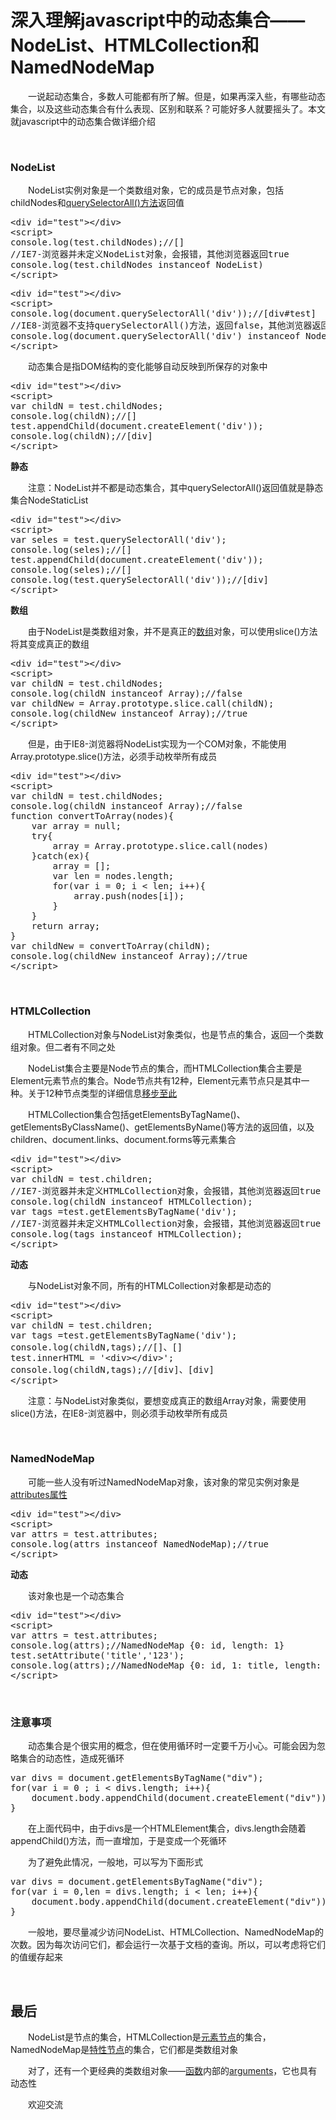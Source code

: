 # 深入理解javascript中的动态集合——NodeList、HTMLCollection和NamedNodeMap

&emsp;&emsp;一说起动态集合，多数人可能都有所了解。但是，如果再深入些，有哪些动态集合，以及这些动态集合有什么表现、区别和联系？可能好多人就要摇头了。本文就javascript中的动态集合做详细介绍

&nbsp;

### NodeList

&emsp;&emsp;NodeList实例对象是一个类数组对象，它的成员是节点对象，包括childNodes和[querySelectorAll()方法](http://www.cnblogs.com/xiaohuochai/p/5798014.html#anchor1)返回值

<div class="cnblogs_code">
<pre>&lt;div id="test"&gt;&lt;/div&gt;
&lt;script&gt;
console.log(test.childNodes);//[]
//IE7-浏览器并未定义NodeList对象，会报错，其他浏览器返回true
console.log(test.childNodes instanceof NodeList)
&lt;/script&gt;</pre>
</div>
<div class="cnblogs_code">
<pre>&lt;div id="test"&gt;&lt;/div&gt;
&lt;script&gt;
console.log(document.querySelectorAll('div'));//[div#test]
//IE8-浏览器不支持querySelectorAll()方法，返回false，其他浏览器返回true
console.log(document.querySelectorAll('div') instanceof NodeList)
&lt;/script&gt;</pre>
</div>

&emsp;&emsp;动态集合是指DOM结构的变化能够自动反映到所保存的对象中

<div class="cnblogs_code">
<pre>&lt;div id="test"&gt;&lt;/div&gt;
&lt;script&gt;
var childN = test.childNodes;
console.log(childN);//[]
test.appendChild(document.createElement('div'));
console.log(childN);//[div]
&lt;/script&gt;</pre>
</div>

**静态**

&emsp;&emsp;注意：NodeList并不都是动态集合，其中querySelectorAll()返回值就是静态集合NodeStaticList

<div class="cnblogs_code">
<pre>&lt;div id="test"&gt;&lt;/div&gt;
&lt;script&gt;
var seles = test.querySelectorAll('div');
console.log(seles);//[]
test.appendChild(document.createElement('div'));
console.log(seles);//[]
console.log(test.querySelectorAll('div'));//[div]
&lt;/script&gt;</pre>
</div>

**数组**

&emsp;&emsp;由于NodeList是类数组对象，并不是真正的[数组](http://www.cnblogs.com/xiaohuochai/p/5679605.html)对象，可以使用slice()方法将其变成真正的数组

<div class="cnblogs_code">
<pre>&lt;div id="test"&gt;&lt;/div&gt;
&lt;script&gt;
var childN = test.childNodes;
console.log(childN instanceof Array);//false
var childNew = Array.prototype.slice.call(childN);
console.log(childNew instanceof Array);//true
&lt;/script&gt;</pre>
</div>

&emsp;&emsp;但是，由于IE8-浏览器将NodeList实现为一个COM对象，不能使用Array.prototype.slice()方法，必须手动枚举所有成员

<div class="cnblogs_code">
<pre>&lt;div id="test"&gt;&lt;/div&gt;
&lt;script&gt;
var childN = test.childNodes;
console.log(childN instanceof Array);//false
function convertToArray(nodes){
    var array = null;
    try{
        array = Array.prototype.slice.call(nodes)
    }catch(ex){
        array = [];
        var len = nodes.length;
        for(var i = 0; i &lt; len; i++){
            array.push(nodes[i]);
        }
    }
    return array;
}
var childNew = convertToArray(childN);
console.log(childNew instanceof Array);//true
&lt;/script&gt;</pre>
</div>

&nbsp;

### HTMLCollection

&emsp;&emsp;HTMLCollection对象与NodeList对象类似，也是节点的集合，返回一个类数组对象。但二者有不同之处

&emsp;&emsp;NodeList集合主要是Node节点的集合，而HTMLCollection集合主要是Element元素节点的集合。Node节点共有12种，Element元素节点只是其中一种。关于12种节点类型的详细信息[移步至此](http://www.cnblogs.com/xiaohuochai/p/5785189.html)

&emsp;&emsp;HTMLCollection集合包括getElementsByTagName()、getElementsByClassName()、getElementsByName()等方法的返回值，以及children、document.links、document.forms等元素集合

<div class="cnblogs_code">
<pre>&lt;div id="test"&gt;&lt;/div&gt;
&lt;script&gt;
var childN = test.children;
//IE7-浏览器并未定义HTMLCollection对象，会报错，其他浏览器返回true
console.log(childN instanceof HTMLCollection);
var tags =test.getElementsByTagName('div');
//IE7-浏览器并未定义HTMLCollection对象，会报错，其他浏览器返回true
console.log(tags instanceof HTMLCollection);
&lt;/script&gt;    </pre>
</div>

**动态**

&emsp;&emsp;与NodeList对象不同，所有的HTMLCollection对象都是动态的

<div class="cnblogs_code">
<pre>&lt;div id="test"&gt;&lt;/div&gt;
&lt;script&gt;
var childN = test.children;
var tags =test.getElementsByTagName('div');
console.log(childN,tags);//[]、[]
test.innerHTML = '&lt;div&gt;&lt;/div&gt;';
console.log(childN,tags);//[div]、[div]
&lt;/script&gt;    </pre>
</div>

&emsp;&emsp;注意：与NodeList对象类似，要想变成真正的数组Array对象，需要使用slice()方法，在IE8-浏览器中，则必须手动枚举所有成员

&nbsp;

### NamedNodeMap

&emsp;&emsp;可能一些人没有听过NamedNodeMap对象，该对象的常见实例对象是[attributes属性](http://www.cnblogs.com/xiaohuochai/p/5819638.html#anchor4)

<div class="cnblogs_code">
<pre>&lt;div id="test"&gt;&lt;/div&gt;
&lt;script&gt;
var attrs = test.attributes;
console.log(attrs instanceof NamedNodeMap);//true
&lt;/script&gt;</pre>
</div>

**动态**

&emsp;&emsp;该对象也是一个动态集合

<div class="cnblogs_code">
<pre>&lt;div id="test"&gt;&lt;/div&gt;
&lt;script&gt;
var attrs = test.attributes;
console.log(attrs);//NamedNodeMap {0: id, length: 1}
test.setAttribute('title','123');
console.log(attrs);//NamedNodeMap {0: id, 1: title, length: 2}
&lt;/script&gt;</pre>
</div>

&nbsp;

### 注意事项

&emsp;&emsp;动态集合是个很实用的概念，但在使用循环时一定要千万小心。可能会因为忽略集合的动态性，造成死循环

<div class="cnblogs_code">
<pre>var divs = document.getElementsByTagName("div");
for(var i = 0 ; i &lt; divs.length; i++){
    document.body.appendChild(document.createElement("div"));
}</pre>
</div>

&emsp;&emsp;在上面代码中，由于divs是一个HTMLElement集合，divs.length会随着appendChild()方法，而一直增加，于是变成一个死循环

&emsp;&emsp;为了避免此情况，一般地，可以写为下面形式

<div class="cnblogs_code">
<pre>var divs = document.getElementsByTagName("div");
for(var i = 0,len = divs.length; i &lt; len; i++){
    document.body.appendChild(document.createElement("div"));
}</pre>
</div>

&emsp;&emsp;一般地，要尽量减少访问NodeList、HTMLCollection、NamedNodeMap的次数。因为每次访问它们，都会运行一次基于文档的查询。所以，可以考虑将它们的值缓存起来

&nbsp;

## 最后

&emsp;&emsp;NodeList是节点的集合，HTMLCollection是[元素节点](http://www.cnblogs.com/xiaohuochai/p/5819638.html)的集合，NamedNodeMap是[特性节点](http://www.cnblogs.com/xiaohuochai/p/5820076.html)的集合，它们都是类数组对象

&emsp;&emsp;对了，还有一个更经典的类数组对象&mdash;&mdash;[函数](http://www.cnblogs.com/xiaohuochai/p/5702813.html)内部的[arguments](http://www.cnblogs.com/xiaohuochai/p/5706289.html#anchor1)，它也具有动态性

&emsp;&emsp;欢迎交流

